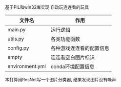 基于PIL和win32库实现
自动玩连连看的玩具

|文件名|作用|
|--|----|
|main.py|运行逻辑|
|utils.py|各类功能函数|
|config.py|各种游戏连连看的配置信息|
|empty|连连看空白图片标识|
|environment.yml|conda环境配置信息|

本打算用ResNet写一个图片分类器, 结果发现图片没有噪声